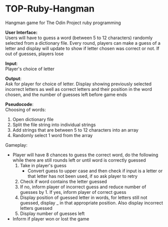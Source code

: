# TOP-Ruby-Hangman
Hangman game for The Odin Project ruby programming

**User Interface:**\
Users will have to guess a word (between 5 to 12 characters) randomly selected from a dictionary file. Every round, players can make a guess of a letter and display will update to show if letter chosen was correct or not. If out of guesses, players lose

**Input**:\
Player's choice of letter

**Output**:\
Ask for player for choice of letter. Display showing previously selected incorrect letters as well as correct letters and their position in the word chosen, and the number of guesses left before game ends

**Pseudocode**:\
Choosing of words:
1. Open dictionary file
2. Split the file string into individual strings 
3. Add strings that are between 5 to 12 characters into an array
4. Randomly select 1 word from the array

Gameplay:
* Player will have 8 chances to guess the correct word, do the following while there are still rounds left or until word is correctly guessed
    1. Take in player's guess
        * Convert guess to upper case and then check if input is a letter or that letter has not been used, if so ask player to retry
    2. Check if word contains the letter guessed
    3. If no, inform player of incorrect guess and reduce number of guesses by 1. If yes, inform player of correct guess
    4. Display position of guessed letter in words, for letters still not guessed, display _ in that appropriate position. Also display incorrect letters guessed
    5. Display number of guesses left
* Inform if player won or lost the game